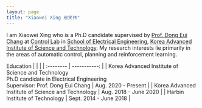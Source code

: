 ```yaml
---
layout: page
title: "Xiaowei Xing 邢笑伟"
---
```


I am Xiaowei Xing who is a Ph.D candidate supervised by [Prof. Dong Eui Chang](https://ee.kaist.ac.kr/en/professor/14314/)
at [Control Lab](https://control.kaist.ac.kr/)
in [School of Electrical Engineering](https://ee.kaist.ac.kr/en/),
[Korea Advanced Institute of Science and Technology](https://www.kaist.ac.kr/en/).
My research interests lie primarily in the areas of automatic control, planning and reinforcement learning.

Education
| | |
| :-------- | -----------: |
| Korea Advanced Institute of Science and Technology <br> Ph.D candidate in Electrical Engineering <br> Supervisor: Prof. Dong Eui Chang | Aug. 2020 - Present |
| Korea Advanced Institute of Science and Technology | Aug. 2018 - June 2020 |
| Harbin Institute of Technology | Sept. 2014 - June 2018 |
